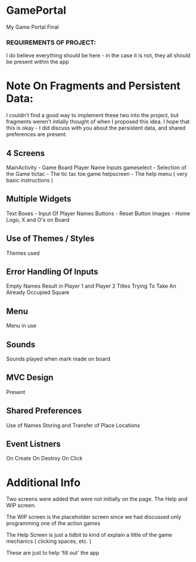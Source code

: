 # GamePortal

My Game Portal Final

### REQUIREMENTS OF PROJECT:

I do believe everything should be here - in the case it is not, they all should be present within the app

# Note On Fragments and Persistent Data:
I couldn't find a good way to implement these two into the project, but fragments weren't intially thought of when I proposed this idea. 
I hope that this is okay - I did discuss with you about the persistent data, and shared preferences are present. 

## 4 Screens
MainActivity - Game Board Player Name Inputs
gameselect - Selection of the Game
tictac - The tic tac toe game
helpscreen - The help menu ( very basic instructions )

## Multiple Widgets
Text Boxes - Input Of Player Names
Buttons - Reset Button
Images - Home Logo, X and O's on Board

## Use of Themes / Styles
Themes used

## Error Handling Of Inputs
Empty Names Result in Player 1 and Player 2 Titles
Trying To Take An Already Occupied Square

## Menu
Menu in use

## Sounds
Sounds played when mark made on board

## MVC Design
Present

## Shared Preferences
Use of Names
Storing and Transfer of Place Locations

## Event Listners
On Create 
On Destroy
On Click

# Additional Info
Two screens were added that were not initially on the page. The Help and WIP screen. 

The WIP screen is the placeholder screen since we had discussed only programming one of the action games

The Help Screen is just a tidbit to kind of explain a little of the game mechanics ( clicking spaces, etc. )

These are just to help 'fill out' the app
